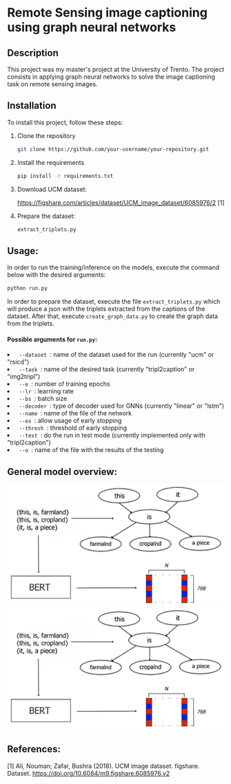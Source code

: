 # Remote Sensing image captioning using graph neural networks

## Description
This project was my master's project at the University of Trento. 
The project consists in applying graph neural networks to solve the image captioning task on remote sensing images.


## Installation
To install this project, follow these steps:

1. Clone the repository
   ```bash
   git clone https://github.com/your-username/your-repository.git
2. Install the requirements
   ```bash
   pip install -r requirements.txt
3. Download UCM dataset:
   
   https://figshare.com/articles/dataset/UCM_image_dataset/6085976/2 [1]
5. Prepare the dataset:
   ```bash
   extract_triplets.py
## Usage:
In order to run the training/inference on the models, execute the command below with the desired arguments:
```bash
python run.py
```
In order to prepare the dataset, execute the file `extract_triplets.py` which will produce a json with the triplets extracted from the captions of the dataset. After that, execute `create_graph_data.py` to create the graph data from the triplets.

#### Possible arguments for `run.py`:

<li> <code> --dataset </code>: name of the dataset used for the run (currently "ucm" or "rsicd")</li>
<li> <code> --task </code>: name of the desired task (currently "tripl2caption" or "img2tripl")</li>
<li> <code> --e </code>: number of training epochs</li>
<li> <code> --lr </code>: learning rate</li>
<li> <code> --bs </code>: batch size</li>
<li> <code> --decoder </code>: type of decoder used for GNNs (currently "linear" or "lstm")</li>
<li> <code> --name </code>: name of the file of the network</li>
<li> <code> --es </code>: allow usage of early stopping</li>
<li> <code> --thresh </code>: threshold of early stopping</li>
<li> <code> --test </code>: do the run in test mode (currently implemented only with "tripl2caption")</li>
<li> <code> --o </code>: name of the file with the results of the testing</li>

## General model overview:

![Triplet to graph conversion.](images/tripl2graph.PNG)
![Triplet to graph conversion.](images/tripl2graph.PNG)

## References:
[1] Ali, Nouman; Zafar, Bushra (2018). UCM image dataset. figshare. Dataset. https://doi.org/10.6084/m9.figshare.6085976.v2


